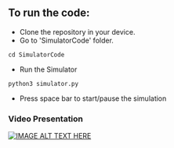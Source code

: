 ## To run the code:

* Clone the repository in your device.
* Go to 'SimulatorCode' folder.

```
cd SimulatorCode
```

* Run the Simulator
```
python3 simulator.py
```

* Press space bar to start/pause the simulation

### Video Presentation
[![IMAGE ALT TEXT HERE](https://img.youtube.com/vi/5AQ1fCU5eDU/0.jpg)](https://www.youtube.com/watch?v=5AQ1fCU5eDU)
